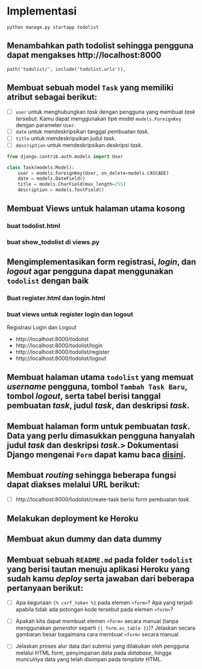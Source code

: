 
# Implementasi

```
python manage.py startapp todolist
```

## Menambahkan path todolist sehingga pengguna dapat mengakses http://localhost:8000
```
path('todolist/', include('todolist.urls')),
```

## Membuat sebuah model `Task` yang memiliki atribut sebagai berikut:
- [ ] `user` untuk menghubungkan _task_ dengan pengguna yang membuat _task tersebut_.
 Kamu dapat menggunakan tipe model `models.ForeignKey` dengan parameter `User`.
- [ ] `date` untuk mendeskripsikan tanggal pembuatan _task_.
- [ ] `title` untuk mendeskripsikan judul _task_.
- [ ] `description` untuk mendeskripsikan deskripsi _task_.

```py
from django.contrib.auth.models import User

class Task(models.Model):
	user = models.ForeignKey(User, on_delete=models.CASCADE)
	date = models.DateField()
	title = models.CharField(max_length=255)
	description = models.TextField()
```

## Membuat Views untuk halaman utama kosong
### buat todolist.html
### buat show_todolist di views.py

## Mengimplementasikan form registrasi, _login_, dan _logout_ agar pengguna dapat menggunakan `todolist` dengan baik
### Buat register.html dan login.html
### buat views untuk register login dan logout

Registrasi Login dan Logout
- http://localhost:8000/todolist 
- http://localhost:8000/todolist/login 
- http://localhost:8000/todolist/register 
- http://localhost:8000/todolist/logout 

##  Membuat halaman utama `todolist` yang memuat _username_ pengguna, tombol `Tambah Task Baru`, tombol _logout_, serta tabel berisi tanggal pembuatan _task_, judul _task_, dan deskripsi _task_.

##  Membuat halaman form untuk pembuatan _task_. Data yang perlu dimasukkan pengguna hanyalah judul _task_ dan deskripsi _task_.> Dokumentasi Django mengenai `Form` dapat kamu baca [disini](https://docs.djangoproject.com/en/4.1/topics/forms/).

##  Membuat _routing_ sehingga beberapa fungsi dapat diakses melalui URL berikut:


- [ ] http://localhost:8000/todolist/create-task berisi form pembuatan _task_.

## Melakukan deployment ke Heroku 

## Membuat akun dummy dan data dummy

##  Membuat sebuah `README.md` pada folder `todolist` yang berisi tautan menuju aplikasi Heroku yang sudah kamu _deploy_ serta jawaban dari beberapa pertanyaan berikut:
- [ ] Apa kegunaan `{% csrf_token %}` pada elemen `<form>`? Apa yang terjadi apabila tidak ada potongan kode tersebut pada elemen `<form>`?
- [ ] Apakah kita dapat membuat elemen `<form>` secara manual (tanpa menggunakan _generator_ seperti `{{ form.as_table }}`)? Jelaskan secara gambaran besar bagaimana cara membuat `<form>` secara manual.
- [ ] Jelaskan proses alur data dari submisi yang dilakukan oleh pengguna melalui HTML form, penyimpanan data pada _database_, hingga munculnya data yang telah disimpan pada _template_ HTML.



